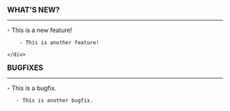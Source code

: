 <div class="whats-new-content">
    <div class="whats-new-content-header">
        <span style="margin-bottom: 0.1rem; font-weight: bold; font-size: 1.2em;">WHAT'S NEW?</span>
        <hr id="whats-new-content-header-hr">
        <!--Put new features in an unordered list right here-->
        - This is a new feature!
        
        - This is another feature!
        
    </div>
</div>
<div class="whats-new-fixes">
   <div class="whats-new-content-header">
       <span style="margin-bottom: 0.1rem; font-weight: bold; font-size: 1.2em;">BUGFIXES</span>
       <hr id="whats-new-fixes-header-hr">
       <!--Put new fixes in an unordered list right here-->
       - This is a bugfix.
       
       - This is another bugfix.
       
   </div>
</div>
